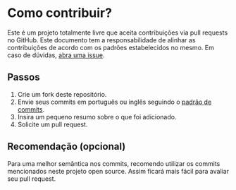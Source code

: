 # Como contribuir?

Este é um projeto totalmente livre que aceita contribuições via pull requests no GitHub. Este documento tem a responsabilidade de alinhar as contribuições de acordo com os padrões estabelecidos no mesmo. Em caso de dúvidas, [abra uma issue](https://github.com/joapedu/dockerizing-pytest/issues/new).

## Passos

1. Crie um fork deste repositório.
2. Envie seus commits em português ou inglês seguindo o [padrão de commits](https://github.com/iuricode/padroes-de-commits).
3. Insira um pequeno resumo sobre o que foi adicionado.
4. Solicite um pull request.

## Recomendação (opcional)

Para uma melhor semântica nos commits, recomendo utilizar os commits mencionados neste projeto open source. Assim ficará mais fácil para avaliar seu pull request.